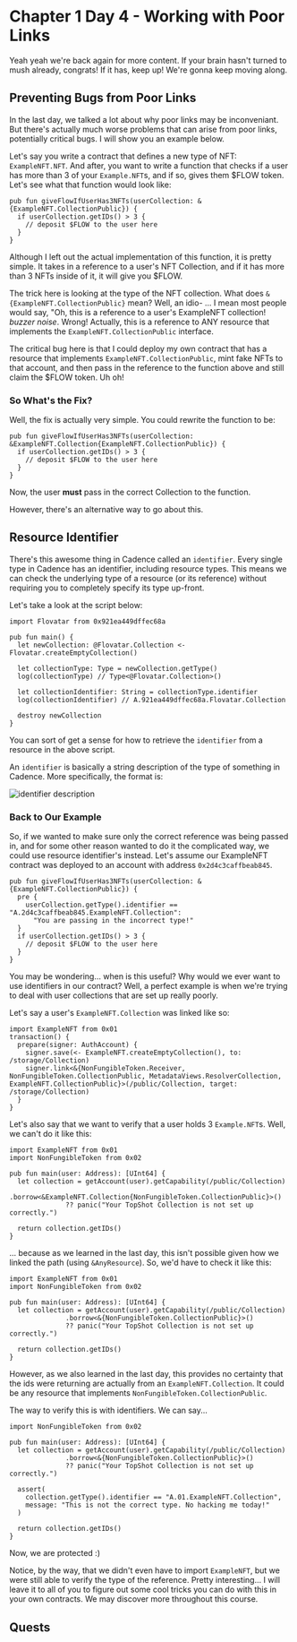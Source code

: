 # Chapter 1 Day 4 - Working with Poor Links

Yeah yeah we're back again for more content. If your brain hasn't turned to mush already, congrats! If it has, keep up! We're gonna keep moving along.

## Preventing Bugs from Poor Links

In the last day, we talked a lot about why poor links may be inconveniant. But there's actually much worse problems that can arise from poor links, potentially critical bugs. I will show you an example below.

Let's say you write a contract that defines a new type of NFT: `ExampleNFT.NFT`. And after, you want to write a function that checks if a user has more than 3 of your `Example.NFT`s, and if so, gives them $FLOW token. Let's see what that function would look like:

```cadence
pub fun giveFlowIfUserHas3NFTs(userCollection: &{ExampleNFT.CollectionPublic}) {
  if userCollection.getIDs() > 3 {
    // deposit $FLOW to the user here
  }
}
```

Although I left out the actual implementation of this function, it is pretty simple. It takes in a reference to a user's NFT Collection, and if it has more than 3 NFTs inside of it, it will give you $FLOW. 

The trick here is looking at the type of the NFT collection. What does `&{ExampleNFT.CollectionPublic}` mean? Well, an idio- ... I mean most people would say, "Oh, this is a reference to a user's ExampleNFT collection! *buzzer noise*. Wrong! Actually, this is a reference to ANY resource that implements the `ExampleNFT.CollectionPublic` interface.

The critical bug here is that I could deploy my own contract that has a resource that implements `ExampleNFT.CollectionPublic`, mint fake NFTs to that account, and then pass in the reference to the function above and still claim the $FLOW token. Uh oh!

### So What's the Fix?

Well, the fix is actually very simple. You could rewrite the function to be:

```cadence
pub fun giveFlowIfUserHas3NFTs(userCollection: &ExampleNFT.Collection{ExampleNFT.CollectionPublic}) {
  if userCollection.getIDs() > 3 {
    // deposit $FLOW to the user here
  }
}
```

Now, the user **must** pass in the correct Collection to the function.

However, there's an alternative way to go about this.

## Resource Identifier

There's this awesome thing in Cadence called an `identifier`. Every single type in Cadence has an identifier, including resource types. This means we can check the underlying type of a resource (or its reference) without requiring you to completely specify its type up-front.

Let's take a look at the script below:

```cadence
import Flovatar from 0x921ea449dffec68a

pub fun main() {
  let newCollection: @Flovatar.Collection <- Flovatar.createEmptyCollection()

  let collectionType: Type = newCollection.getType()
  log(collectionType) // Type<@Flovatar.Collection>()

  let collectionIdentifier: String = collectionType.identifier
  log(collectionIdentifier) // A.921ea449dffec68a.Flovatar.Collection

  destroy newCollection
}
```

You can sort of get a sense for how to retrieve the `identifier` from a resource in the above script. 

An `identifier` is basically a string description of the type of something in Cadence. More specifically, the format is:

<img src="https://i.imgur.com/lUlrXTw.png" alt="identifier description" />

### Back to Our Example

So, if we wanted to make sure only the correct reference was being passed in, and for some other reason wanted to do it the complicated way, we could use resource identifier's instead. Let's assume our ExampleNFT contract was deployed to an account with address `0x2d4c3caffbeab845`.

```cadence
pub fun giveFlowIfUserHas3NFTs(userCollection: &{ExampleNFT.CollectionPublic}) {
  pre {
    userCollection.getType().identifier == "A.2d4c3caffbeab845.ExampleNFT.Collection":
      "You are passing in the incorrect type!"
  }
  if userCollection.getIDs() > 3 {
    // deposit $FLOW to the user here
  }
}
```

You may be wondering... when is this useful? Why would we ever want to use identifiers in our contract? Well, a perfect example is when we're trying to deal with user collections that are set up really poorly.

Let's say a user's `ExampleNFT.Collection` was linked like so:

```cadence
import ExampleNFT from 0x01
transaction() {
  prepare(signer: AuthAccount) {
    signer.save(<- ExampleNFT.createEmptyCollection(), to: /storage/Collection)
    signer.link<&{NonFungibleToken.Receiver, NonFungibleToken.CollectionPublic, MetadataViews.ResolverCollection, ExampleNFT.CollectionPublic}>(/public/Collection, target: /storage/Collection)
  }
}
```

Let's also say that we want to verify that a user holds 3 `Example.NFT`s. Well, we can't do it like this:

```cadence
import ExampleNFT from 0x01
import NonFungibleToken from 0x02

pub fun main(user: Address): [UInt64] {
  let collection = getAccount(user).getCapability(/public/Collection)
              .borrow<&ExampleNFT.Collection{NonFungibleToken.CollectionPublic}>()
              ?? panic("Your TopShot Collection is not set up correctly.")

  return collection.getIDs()
}
```

... because as we learned in the last day, this isn't possible given how we linked the path (using `&AnyResource`). So, we'd have to check it like this:

```cadence
import ExampleNFT from 0x01
import NonFungibleToken from 0x02

pub fun main(user: Address): [UInt64] {
  let collection = getAccount(user).getCapability(/public/Collection)
              .borrow<&{NonFungibleToken.CollectionPublic}>()
              ?? panic("Your TopShot Collection is not set up correctly.")

  return collection.getIDs()
}
```

However, as we also learned in the last day, this provides no certainty that the ids were returning are actually from an `ExampleNFT.Collection`. It could be any resource that implements `NonFungibleToken.CollectionPublic`.

The way to verify this is with identifiers. We can say...

```cadence
import NonFungibleToken from 0x02

pub fun main(user: Address): [UInt64] {
  let collection = getAccount(user).getCapability(/public/Collection)
              .borrow<&{NonFungibleToken.CollectionPublic}>()
              ?? panic("Your TopShot Collection is not set up correctly.")

  assert(
    collection.getType().identifier == "A.01.ExampleNFT.Collection",
    message: "This is not the correct type. No hacking me today!"
  )

  return collection.getIDs()
}
```

Now, we are protected :)

Notice, by the way, that we didn't even have to import `ExampleNFT`, but we were still able to verify the type of the reference. Pretty interesting... I will leave it to all of you to figure out some cool tricks you can do with this in your own contracts. We may discover more throughout this course.

## Quests